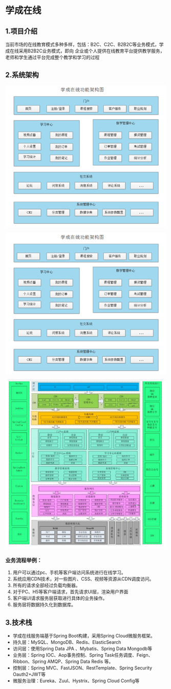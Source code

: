 # 学成在线

## 1.项目介绍

当前市场的在线教育模式多种多样，包括：B2C、C2C、B2B2C等业务模式，学成在线采用B2B2C业务模式，即向 企业或个人提供在线教育平台提供教学服务，老师和学生通过平台完成整个教学和学习的过程

## 2.系统架构

![image-20210629172809100](image\image-20210629172809100.png)

![image-20210629172809100](https://github.com/thetreeofH/xcEdu/blob/master/image/image-20210629172809100.png)

![image-20210629172851162](image\image-20210629172851162.png)

### 业务流程举例：

1.  用户可以通过pc、手机等客户端访问系统进行在线学习。
2.   系统应用CDN技术，对一些图片、CSS、视频等资源从CDN调度访问。 
3. 所有的请求全部经过负载均衡器。 
4. 对于PC、H5等客户端请求，首先请求UI层，渲染用户界面
5. 客户端UI请求服务层获取进行具体的业务操作。 
6. 服务层将数据持久化到数据库。

## 3.技术栈

- 学成在线服务端基于Spring Boot构建，采用Spring Cloud微服务框架。
-  持久层：MySQL、MongoDB、Redis、ElasticSearch 
- 访问层：使用Spring Data JPA 、Mybatis、Spring Data Mongodb等 
- 业务层：Spring IOC、Aop事务控制、Spring Task任务调度、Feign、Ribbon、Spring AMQP、Spring Data Redis 等。
-  控制层：Spring MVC、FastJSON、RestTemplate、Spring Security Oauth2+JWT等 
- 微服务治理：Eureka、Zuul、Hystrix、Spring Cloud Config等
